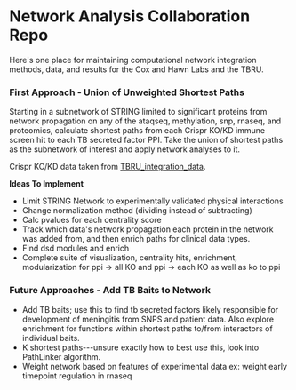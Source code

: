 # Network Analysis Collaboration Repo

Here's one place for maintaining computational network integration methods, data, and results for the Cox and Hawn Labs and the TBRU.

### First Approach - Union of Unweighted Shortest Paths
Starting in a subnetwork of STRING limited to significant proteins from network propagation on any of the ataqseq, methylation, snp, rnaseq, and proteomics, calculate shortest paths from each Crispr KO/KD immune screen hit to each TB secreted factor PPI. Take the union of shortest paths as the subnetwork of interest and apply network analyses to it.

Crispr KO/KD data taken from [TBRU_integration_data](https://github.com/hawn-lab/TBRU_integration_data/tree/main/data_clean).

**Ideas To Implement**
- Limit STRING Network to experimentally validated physical interactions
- Change normalization method (dividing instead of subtracting)
- Calc pvalues for each centrality score
- Track which data's network propagation each protein in the network was added from, and then enrich paths for clinical data types.
- Find dsd modules and enrich
- Complete suite of visualization, centrality hits, enrichment, modularization for ppi -> all KO and ppi -> each KO as well as ko to ppi

### Future Approaches - Add TB Baits to Network
- Add TB baits; use this to find tb secreted factors likely responsible for development of meningitis from SNPS and patient data. Also explore enrichment for functions within shortest paths to/from interactors of individual baits.
- K shortest paths---unsure exactly how to best use this, look into PathLinker algorithm.
- Weight network based on features of experimental data ex: weight early timepoint regulation in rnaseq
